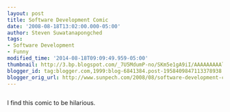 ```yaml
---
layout: post
title: Software Development Comic
date: '2008-08-18T13:02:00.000-05:00'
author: Steven Suwatanapongched
tags:
- Software Development
- Funny
modified_time: '2014-08-18T09:09:49.959-05:00'
thumbnail: http://3.bp.blogspot.com/_7U5MdumP-no/SKm5e1gA9iI/AAAAAAAAAlg/crpgqO6Ooms/s72-c/software_development.jpg
blogger_id: tag:blogger.com,1999:blog-6841384.post-1958409847113378938
blogger_orig_url: http://www.sunpech.com/2008/08/software-development-comic.html
---
```


<a href="http://3.bp.blogspot.com/_7U5MdumP-no/SKm5e1gA9iI/AAAAAAAAAlg/crpgqO6Ooms/s1600-h/software_development.jpg"><img alt="" border="0" src="http://3.bp.blogspot.com/_7U5MdumP-no/SKm5e1gA9iI/AAAAAAAAAlg/crpgqO6Ooms/s400/software_development.jpg" id="BLOGGER_PHOTO_ID_5235919981203486242" /></a>

I find this comic to be hilarious.